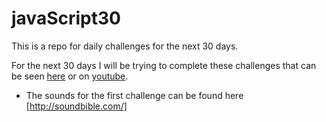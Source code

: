 # javaScript30
This is a repo for daily challenges for the next 30 days.

For the next 30 days I will be trying to complete these challenges that can be seen [here](https://javascript30.com/) or on [youtube](https://www.youtube.com/watch?v=VuN8qwZoego&list=PLu8EoSxDXHP6CGK4YVJhL_VWetA865GOH).

- The sounds for the first challenge can be found here [http://soundbible.com/]
